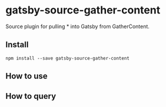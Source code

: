 # gatsby-source-gather-content

Source plugin for pulling * into Gatsby from GatherContent.

## Install

`npm install --save gatsby-source-gather-content`

## How to use

## How to query

